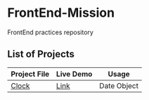 # FrontEnd-Mission

FrontEnd practices repository

## List of Projects

| Project File                                                                           | Live Demo                                        | Usage       |
| -------------------------------------------------------------------------------------- | ------------------------------------------------ | ----------- |
| [Clock](https://github.com/sajjad-10/practice-project-front/tree/main/Array%20methods) | [Link](https://sajjadfallahi.dev/frontend/clock) | Date Object |
